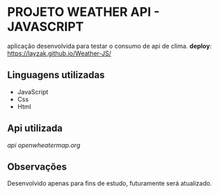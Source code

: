 # PROJETO WEATHER API - JAVASCRIPT
aplicação desenvolvida para testar o consumo de api de clima.
__deploy__: https://layzak.github.io/Weather-JS/

## Linguagens utilizadas
- JavaScript
- Css
- Html

## Api utilizada
_api openwheatermap.org_

## Observações
Desenvolvido apenas para fins de estudo, futuramente será atualizado.

